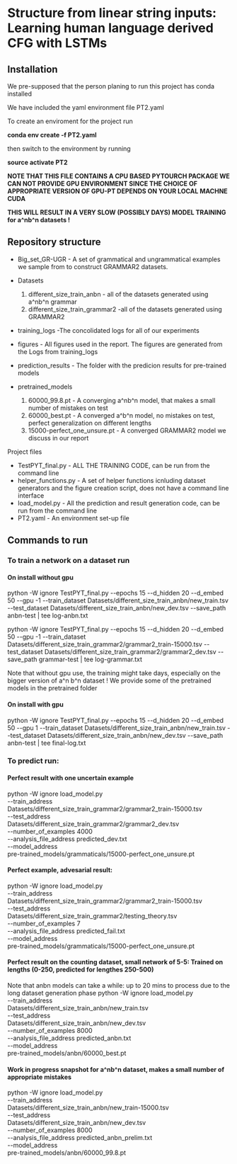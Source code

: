 # Structure from linear string inputs: Learning human language derived CFG with LSTMs
## Installation 
We pre-supposed that the person planing to run this project has conda installed

We have included the yaml environment file  PT2.yaml

To create an enviroment for the project run

**conda env create -f PT2.yaml**

then switch to the environment by running 

**source activate PT2**



**NOTE THAT THIS FILE CONTAINS A CPU BASED PYTOURCH PACKAGE
WE CAN NOT PROVIDE GPU ENVIRONMENT SINCE THE CHOICE OF APPROPRIATE VERSION OF GPU-PT DEPENDS ON YOUR LOCAL MACHNE CUDA**


**THIS WILL RESULT IN A VERY SLOW (POSSIBLY DAYS) MODEL TRAINING for a^nb^n datasets !**

## Repository structure
* Big_set_GR-UGR  - A set of grammatical and ungrammatical examples we sample from to construct GRAMMAR2 datasets. 
* Datasets 
   1.  different_size_train_anbn  - all of the datasets generated using a^nb^n grammar
   2.  different_size_train_grammar2 -all of the datasets generated using GRAMMAR2
   
* training_logs -The concolidated logs for all of our experiments

* figures - All figures used in the report. The figures are generated from the Logs from training_logs  

* prediction_results - The folder with the predicion results for pre-trained models

* pretrained_models

   1.  60000_99.8.pt - A converging a^nb^n model, that makes a small number of mistakes on test
   2.  60000_best.pt - A converged a^b^n model, no mistakes on test, perfect generalization on different lengths
   3.  15000-perfect_one_unsure.pt   - A converged GRAMMAR2 model we discuss in our report 
  

Project files
  * TestPYT_final.py - ALL THE TRAINING CODE, can be run from the command line
  * helper_functions.py - A set of helper functions icnluding dataset generators and the figure creation script, does not have a command line interface 
  * load_model.py - All the prediction and result generation code, can be run from the command line
  * PT2.yaml - An environment set-up file 


## Commands to run

### To train a network on a dataset run 


#### On install without gpu
python -W ignore TestPYT_final.py --epochs 15 --d_hidden 20 --d_embed 50 --gpu -1 --train_dataset Datasets/different_size_train_anbn/new_train.tsv --test_dataset Datasets/different_size_train_anbn/new_dev.tsv --save_path anbn-test  | tee log-anbn.txt

python -W ignore TestPYT_final.py --epochs 15 --d_hidden 20 --d_embed 50 --gpu -1 --train_dataset Datasets/different_size_train_grammar2/grammar2_train-15000.tsv --test_dataset Datasets/different_size_train_grammar2/grammar2_dev.tsv --save_path grammar-test  | tee log-grammar.txt

Note that without gpu use, the training might take days, especially on  the bigger version of a^n b^n dataset ! We provide some of the pretrained models in the pretrained folder
#### On install with gpu

python -W ignore TestPYT_final.py --epochs 15 --d_hidden 20 --d_embed 50 --gpu 1 --train_dataset Datasets/different_size_train_anbn/new_train.tsv --test_dataset Datasets/different_size_train_anbn/new_dev.tsv --save_path anbn-test  | tee final-log.txt

###  To predict run:
#### Perfect result with one uncertain example

python -W ignore  load_model.py \
--train_address \
  Datasets/different_size_train_grammar2/grammar2_train-15000.tsv \
--test_address \
  Datasets/different_size_train_grammar2/grammar2_dev.tsv \
--number_of_examples 4000 \
--analysis_file_address predicted_dev.txt \
--model_address \
  pre-trained_models/grammaticals/15000-perfect_one_unsure.pt
  
  
#### Perfect example, advesarial  result:

python -W ignore  load_model.py \
--train_address \
  Datasets/different_size_train_grammar2/grammar2_train-15000.tsv \
--test_address \
  Datasets/different_size_train_grammar2/testing_theory.tsv \
--number_of_examples 7 \
--analysis_file_address predicted_fail.txt \
--model_address \
  pre-trained_models/grammaticals/15000-perfect_one_unsure.pt
  
  
#### Perfect result on the counting dataset, small network of 5-5:  Trained on lengths (0-250, predicted  for lengthes 250-500)
  
Note that anbn models can take a while: up to 20 mins to process due to the long dataset generation phase 
  python -W ignore  load_model.py \
--train_address \
  Datasets/different_size_train_anbn/new_train.tsv \
--test_address \
  Datasets/different_size_train_anbn/new_dev.tsv \
--number_of_examples 8000 \
--analysis_file_address predicted_anbn.txt \
--model_address \
  pre-trained_models/anbn/60000_best.pt
  
#### Work in progress snapshot for a^nb^n dataset, makes a small number of appropriate mistakes  
  python -W ignore  load_model.py \
--train_address \
  Datasets/different_size_train_anbn/new_train-15000.tsv \
--test_address \
  Datasets/different_size_train_anbn/new_dev.tsv \
--number_of_examples 8000 \
--analysis_file_address predicted_anbn_prelim.txt \
--model_address \
  pre-trained_models/anbn/60000_99.8.pt 








